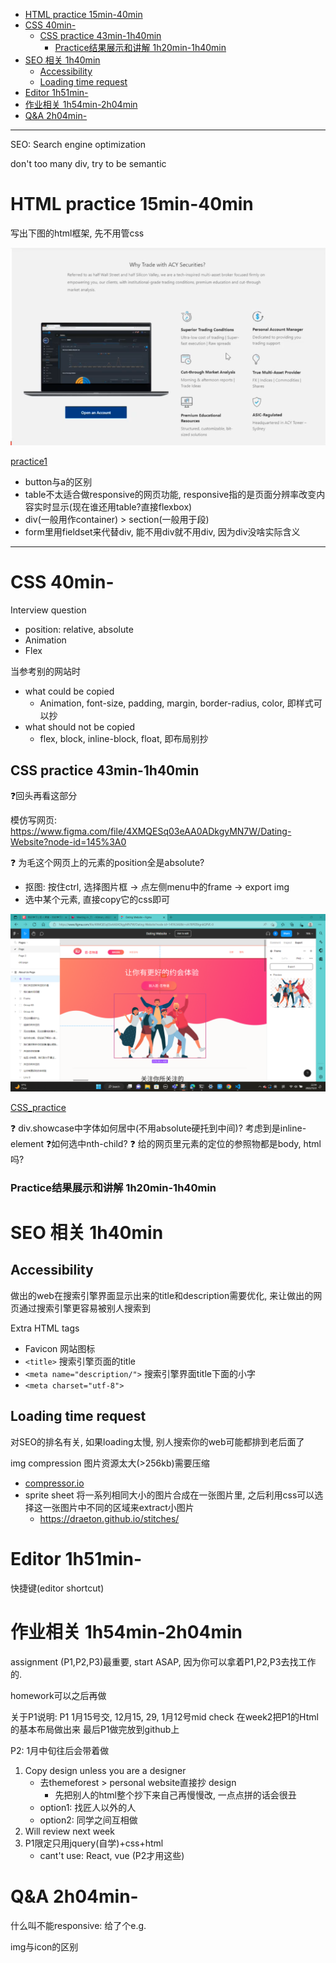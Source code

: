 - [HTML practice 15min-40min](#html-practice-15min-40min)
- [CSS 40min-](#css-40min-)
  - [CSS practice 43min-1h40min](#css-practice-43min-1h40min)
    - [Practice结果展示和讲解 1h20min-1h40min](#practice结果展示和讲解-1h20min-1h40min)
- [SEO 相关 1h40min](#seo-相关-1h40min)
  - [Accessibility](#accessibility)
  - [Loading time request](#loading-time-request)
- [Editor 1h51min-](#editor-1h51min-)
- [作业相关 1h54min-2h04min](#作业相关-1h54min-2h04min)
- [Q\&A 2h04min-](#qa-2h04min-)


---

SEO: Search engine optimization

don't too many div, try to be semantic

# HTML practice 15min-40min

写出下图的html框架, 先不用管css

![](../Src_md/html_prac.png)

[practice1](./index.html)

+ button与a的区别
+ table不太适合做responsive的网页功能, responsive指的是页面分辨率改变内容实时显示(现在谁还用table?直接flexbox)
+ div(一般用作container) > section(一般用于段)
+ form里用fieldset来代替div, 能不用div就不用div, 因为div没啥实际含义

---

# CSS 40min-

Interview question
+ position: relative, absolute
+ Animation
+ Flex

当参考别的网站时
+ what could be copied
  + Animation, font-size, padding, margin, border-radius, color, 即样式可以抄
+ what should not be copied
  + flex, block, inline-block, float, 即布局别抄

## CSS practice 43min-1h40min
:question:回头再看这部分

模仿写网页:
https://www.figma.com/file/4XMQESq03eAA0ADkgyMN7W/Dating-Website?node-id=145%3A0

:question: 为毛这个网页上的元素的position全是absolute?

+ 抠图: 按住ctrl, 选择图片框 -> 点左侧menu中的frame -> export img
+ 选中某个元素, 直接copy它的css即可

![](../Src_md/pick_img.png)

[CSS_practice](./index2.html)

:question: div.showcase中<a>字体如何居中(不用absolute硬托到中间)? 考虑到<a>是inline-element
:question:如何选中nth-child?
:question: 给的网页里元素的定位的参照物都是body, html吗?

### Practice结果展示和讲解 1h20min-1h40min


# SEO 相关 1h40min

## Accessibility
做出的web在搜索引擎界面显示出来的title和description需要优化, 来让做出的网页通过搜索引擎更容易被别人搜索到

Extra HTML tags
+ Favicon 网站图标
+ `<title>` 搜索引擎页面的title
+ `<meta name="description/">` 搜索引擎界面title下面的小字
+  `<meta charset="utf-8">`

## Loading time request

对SEO的排名有关, 如果loading太慢, 别人搜索你的web可能都排到老后面了

img compression
图片资源太大(>256kb)需要压缩
+ [compressor.io](https://compressor.io/)
+ sprite sheet
  将一系列相同大小的图片合成在一张图片里, 之后利用css可以选择这一张图片中不同的区域来extract小图片
  + https://draeton.github.io/stitches/


# Editor 1h51min-

快捷键(editor shortcut) 


# 作业相关 1h54min-2h04min
assignment (P1,P2,P3)最重要, start ASAP, 因为你可以拿着P1,P2,P3去找工作的.

homework可以之后再做

关于P1说明: P1 1月15号交, 12月15, 29, 1月12号mid check
在week2把P1的Html的基本布局做出来
最后P1做完放到github上

P2: 1月中旬往后会带着做

1. Copy design unless you are a designer
   + 去themeforest > personal website直接抄 design
     + 先把别人的html整个抄下来自己再慢慢改, 一点点拼的话会很丑 
   + option1: 找匠人以外的人
   + option2: 同学之间互相做
2. Will review next week
3. P1限定只用jquery(自学)+css+html
   + cant't use: React, vue (P2才用这些)


# Q&A 2h04min-

什么叫不能responsive: 给了个e.g.



img与icon的区别


